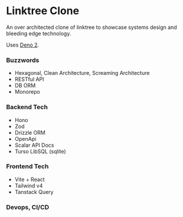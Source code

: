 # Linktree Clone

An over architected clone of linktree to showcase systems design and bleeding
edge technology.

Uses [Deno 2](https://deno.com/).

### Buzzwords

- Hexagonal, Clean Architecture, Screaming Architecture
- RESTful API
- DB ORM
- Monorepo

### Backend Tech

- Hono
- Zod
- Drizzle ORM
- OpenApi
- Scalar API Docs
- Turso LibSQL (sqlite)

### Frontend Tech

- Vite + React
- Tailwind v4
- Tanstack Query

### Devops, CI/CD
